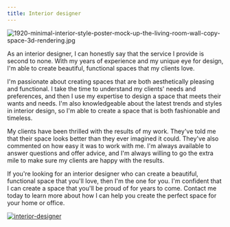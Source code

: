 ```yaml
---
title: Interior designer
---
```


![1920-minimal-interior-style-poster-mock-up-the-living-room-wall-copy-space-3d-rendering.jpg](/1920-minimal-interior-style-poster-mock-up-the-living-room-wall-copy-space-3d-rendering.jpg)

As an interior designer, I can honestly say that the service I provide is second to none. With my years of experience and my unique eye for design, I'm able to create beautiful, functional spaces that my clients love.

I'm passionate about creating spaces that are both aesthetically pleasing and functional. I take the time to understand my clients' needs and preferences, and then I use my expertise to design a space that meets their wants and needs. I'm also knowledgeable about the latest trends and styles in interior design, so I'm able to create a space that is both fashionable and timeless.

My clients have been thrilled with the results of my work. They've told me that their space looks better than they ever imagined it could. They've also commented on how easy it was to work with me. I'm always available to answer questions and offer advice, and I'm always willing to go the extra mile to make sure my clients are happy with the results.

If you're looking for an interior designer who can create a beautiful, functional space that you'll love, then I'm the one for you. I'm confident that I can create a space that you'll be proud of for years to come. Contact me today to learn more about how I can help you create the perfect space for your home or office.

[![interior-designer](<https://dabuttonfactory.com/button.png?t=CHECK+SERVICE&f=Noto+Sans-Bold&ts=26&tc=fff&hp=45&vp=20&c=11&bgt=unicolored&bgc=4bd42f>)](<https://www.bark.com/?a_aid=5d2d0e83cdc3>)
